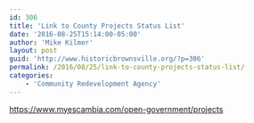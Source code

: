 ```yaml
---
id: 306
title: 'Link to County Projects Status List'
date: '2016-08-25T15:14:00-05:00'
author: 'Mike Kilmer'
layout: post
guid: 'http://www.historicbrownsville.org/?p=306'
permalink: /2016/08/25/link-to-county-projects-status-list/
categories:
    - 'Community Redevelopment Agency'
---
```


<a href="https://www.myescambia.com/open-government/projects">https://www.myescambia.com/open-government/projects</a>